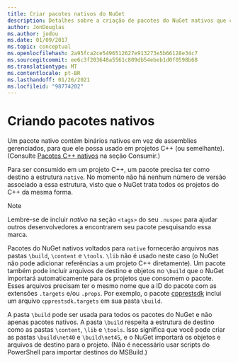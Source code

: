 ```yaml
---
title: Criar pacotes nativos do NuGet
description: Detalhes sobre a criação de pacotes do NuGet nativos que contém código C++ em vez do código gerenciado, para uso em projetos C++.
author: JonDouglas
ms.author: jodou
ms.date: 01/09/2017
ms.topic: conceptual
ms.openlocfilehash: 2a95fca2ce5496512627e913273e5b66128e34c7
ms.sourcegitcommit: ee6c3f203648a5561c809db54ebeb1d0f0598b68
ms.translationtype: MT
ms.contentlocale: pt-BR
ms.lasthandoff: 01/26/2021
ms.locfileid: "98774202"
---
```

# <a name="creating-native-packages"></a>Criando pacotes nativos

Um pacote nativo contém binários nativos em vez de assemblies gerenciados, para que ele possa usado em projetos C++ (ou semelhante). (Consulte [Pacotes C++ nativos](../consume-packages/finding-and-choosing-packages.md#native-c-packages) na seção Consumir.)

Para ser consumido em um projeto C++, um pacote precisa ter como destino a estrutura `native`. No momento não há nenhum número de versão associado a essa estrutura, visto que o NuGet trata todos os projetos do C++ da mesma forma.

> [!Note]
> Lembre-se de incluir *nativo* na seção `<tags>` do seu `.nuspec` para ajudar outros desenvolvedores a encontrarem seu pacote pesquisando essa marca.

Pacotes do NuGet nativos voltados para `native` fornecerão arquivos nas pastas `\build`, `\content` e `\tools`. `\lib` não é usado neste caso (o NuGet não pode adicionar referências a um projeto C++ diretamente). Um pacote também pode incluir arquivos de destino e objetos no `\build` que o NuGet importará automaticamente para os projetos que consomem o pacote. Esses arquivos precisam ter o mesmo nome que a ID do pacote com as extensões `.targets` e/ou `.props`. Por exemplo, o pacote [cpprestsdk](https://nuget.org/packages/cpprestsdk/) inclui um arquivo `cpprestsdk.targets` em sua pasta `\build`.

A pasta `\build` pode ser usada para todos os pacotes do NuGet e não apenas pacotes nativos. A pasta `\build` respeita a estrutura de destino como as pastas `\content`, `\lib` e `\tools`. Isso significa que você pode criar as pastas `\build\net40` e `\build\net45`, e o NuGet importará os objetos e arquivos de destino para o projeto. (Não é necessário usar scripts do PowerShell para importar destinos do MSBuild.)
